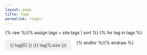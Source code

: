 ```yaml
---
layout: page
title: Tags
permalink: /tags/
---
```


<div class="tag-cloud">
  {% raw %}{% assign tags = site.tags | sort %}
  {% for tag in tags %}
    <a href="/tags/{{ tag[0] | slugify }}/" class="tag-link">
      {{ tag[0] }} ({{ tag[1].size }})
    </a>
  {% endfor %}{% endraw %}
</div>

<style>
.tag-cloud {
  display: flex;
  flex-wrap: wrap;
  gap: 1rem;
}

.tag-link {
  background: #f0f0f0;
  padding: 0.5rem 1rem;
  border-radius: 4px;
  text-decoration: none;
  color: #333;
}

.tag-link:hover {
  background: #e0e0e0;
}
</style>